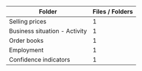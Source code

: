 | Folder                        |   Files / Folders |
|-------------------------------|-------------------|
| Selling prices                |                 1 |
| Business situation - Activity |                 1 |
| Order books                   |                 1 |
| Employment                    |                 1 |
| Confidence indicators         |                 1 |